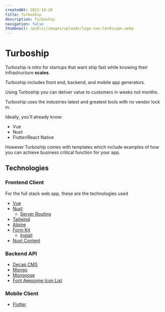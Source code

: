 ```yaml
---
createdAt: 2023-10-28
title: Turboship
description: Turboship
navigation: false
thumbnail: /public/images/uploads/logo-vue-landscape.webp
---
```


# Turboship

Turboship is nitro for startups that want ship fast while knowing their 
infrastructure **scales**. 

Turboship includes front end, backend, and mobile app generators.

Using Turboship you can deliver value to customers in weeks not months.

Turboship uses the industries latest and greatest tools with no vendor lock in.

Ideally, you'll already know:

- Vue
- Nuxt
- Flutter/React Native

However Turboship comes with templates which include examples of how you can achieve business critical
function for your app.

## Technologies

### Frontend Client
For the full stack web app, these are the technologies used

  - [Vue](https://vuejs.org/guide/introduction.html)
  - [Nuxt](https://nuxt.com/docs/getting-started/introduction)
    - [Server Routing](https://nuxt.com/docs/guide/directory-structure/server)
  - [Tailwind](https://tailwindcss.com/docs/installation)
  - [Alpine](https://alpinejs.dev/essentials/state)
  - [Form Kit](https://formkit.com/inputs/submit#provided-submit-button)
    - [Install](https://formkit.com/getting-started/installation)
  - [Nuxt Content](https://content.nuxt.com/get-started/installation)

### Backend API

  - [Decap CMS](https://decapcms.org/docs/intro/)
  - [Mongo](https://mongodb.github.io/node-mongodb-native/6.2/)
  - [Mongoose](https://mongoosejs.com/docs/)
  - [Font Awesome Icon List](https://fontawesome.com/search?q=about&o=r)

### Mobile Client

  - [Flutter](https://flutter.dev/)
  